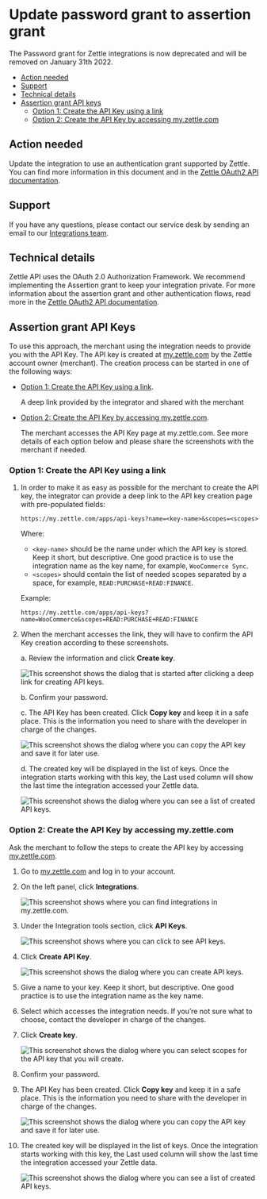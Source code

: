 Update password grant to assertion grant
===
The Password grant for Zettle integrations is now deprecated and will be removed on January 31th  2022.

* [Action needed](#action-needed)
* [Support](#support)
* [Technical details](#technical-details)
* [Assertion grant API keys](#assertion-grant-api-keys)
  * [Option 1: Create the API Key using a link](#option-1-create-the-api-key-using-a-link)
  * [Option 2: Create the API Key by accessing my.zettle.com](#option-2-create-the-api-key-by-accessing-myzettlecom)

## Action needed
Update the integration to use an authentication grant supported by Zettle. You can find more information in this document and in the [Zettle OAuth2 API documentation](../../authorization.adoc). <!-- Taiza: do we recommend they use assertion grant instead of saying "use an authentication grant supported by Zettle"-->

## Support 
If you have any questions, please contact our service desk by sending an email to our [Integrations team](mailto:api@zettle.com). 
 
## Technical details
Zettle API uses the OAuth 2.0 Authorization Framework. We recommend implementing the Assertion grant to keep your integration private. For more information about the assertion grant and other authentication flows, read more in the [Zettle OAuth2 API documentation](../../authorization.adoc). 

## Assertion grant API Keys
To use this approach, the merchant using the integration needs to provide you with the API Key. The API key is created at [my.zettle.com](https://my.zettle.com/) by the Zettle account owner (merchant). The creation process can be started in one of the following ways:
 
   * [Option 1: Create the API Key using a link](#option-1-create-the-api-key-using-a-link). 
   
     A deep link provided by the integrator and shared with the merchant
   
   * [Option 2: Create the API Key by accessing my.zettle.com](#option-2-create-the-api-key-by-accessing-myzettlecom).
     
     The merchant accesses the API Key page at my.zettle.com. See more details of each option below and please share the screenshots with the merchant if needed. 

### Option 1: Create the API Key using a link

1. In order to make it as easy as possible for the merchant to create the API key, the integrator can provide a deep link to the API key creation page with pre-populated fields: 
     
   ```
   https://my.zettle.com/apps/api-keys?name=<key-name>&scopes=<scopes>
   ```
   Where:
   * `<key-name>` should be the name under which the API key is stored. Keep it short, but descriptive. One good practice is to use the integration name as the key name, for example, `WooCommerce Sync`.
   * `<scopes>` should contain the list of needed scopes separated by a space, for example, `READ:PURCHASE+READ:FINANCE`.
   
   Example:
   ```
   https://my.zettle.com/apps/api-keys?name=WooCommerce&scopes=READ:PURCHASE+READ:FINANCE
   ```
2. When the merchant accesses the link, they will have to confirm the API Key creation according to these screenshots.

   a. Review the information and click **Create key**.
       
      <img id="create-API-keys-from-the-deep-link" src="images/create-API-keys-from-the-deep-link.png" alt="This screenshot shows the dialog that is started after clicking a deep link for creating API keys.">
       
    b. Confirm your password.
    
    c. The API Key has been created. Click **Copy key** and keep it in a safe place. This is the information you need to share with the developer in charge of the changes.
       
      <img id="copy-key" src="images/copy-key.png" alt="This screenshot shows the dialog where you can copy the API key and save it for later use.">
    
    d. The created key will be displayed in the list of keys. Once the integration starts working with this key, the Last used column will show the last time the integration accessed your Zettle data. 
       
      <img id="available-API-keys" src="images/available-API-keys.png" alt="This screenshot shows the dialog where you can see a list of created API keys.">
       
### Option 2: Create the API Key by accessing my.zettle.com
Ask the merchant to follow the steps to create the API key by accessing [my.zettle.com](https://my.zettle.com/).

1. Go to [my.zettle.com](https://my.zettle.com/) and log in to your account. 

2. On the left panel, click **Integrations**.

   <img id="check-integrations-in-my.zettle.com" src="images/check-integrations-in-my.zettle.com.png" alt="This screenshot shows where you can find integrations in my.zettle.com.">
 
3. Under the Integration tools section, click **API Keys**.

   <img id="API-keys-in-Integration-tools" src="images/API-keys-in-Integration-tools.png" alt="This screenshot shows where you can click to see API keys.">
       
4. Click **Create API Key**.
   
   <img id="create-API-key-dialog" src="images/create-API-key-dialog.png" alt="This screenshot shows the dialog where you can create API keys.">
   
5. Give a name to your key. Keep it short, but descriptive. One good practice is to use the integration name as the key name.

6. Select which accesses the integration needs. If you’re not sure what to choose, contact the developer in charge of the changes.
    
7. Click **Create key**.
 
   <img id="select-scopes-create-API-keys-dialog" src="images/select-scopes-create-API-keys-dialog.png" alt="This screenshot shows the dialog where you can select scopes for the API key that you will create.">
   
8. Confirm your password.

9. The API Key has been created. Click **Copy key** and keep it in a safe place. This is the information you need to share with the developer in charge of the changes.
 
   <img id="copy-key" src="images/copy-key.png" alt="This screenshot shows the dialog where you can copy the API key and save it for later use.">
   
10. The created key will be displayed in the list of keys. Once the integration starts working with this key, the Last used column will show the last time the integration accessed your Zettle data.
 
    <img id="available-API-keys" src="images/available-API-keys.png" alt="This screenshot shows the dialog where you can see a list of created API keys.">